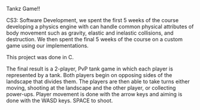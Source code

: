 Tankz Game!!

CS3: Software Development, we spent the first 5 weeks of the course developing a physics engine with can handle common physical attributes of body movement such as gravity, elastic and inelastic collisions, and destruction. We then spent the final 5 weeks of the course on a custom game using our implementations. 

This project was done in C.

The final result is a 2-player, PvP tank game in which each player is represented by a tank. Both players begin on opposing sides of the landscape that divides them.
The players are then able to take turns either moving, shooting at the landscape and the other player, or collecting power-ups. Player movement is done with the arrow keys and aiming is done with the WASD keys. SPACE to shoot.
